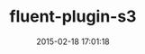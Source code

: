 ---
layout: post
title:  "fluent-plugin-s3"
repo:   "fluent/fluent-plugin-s3"
date:   2015-02-18 17:01:18
gemurl: https://github.com/fluent/fluent-plugin-s3
---
